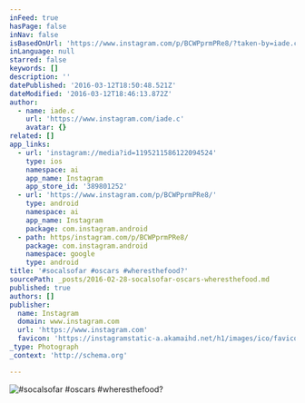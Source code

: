 ```yaml
---
inFeed: true
hasPage: false
inNav: false
isBasedOnUrl: 'https://www.instagram.com/p/BCWPprmPRe8/?taken-by=iade.c'
inLanguage: null
starred: false
keywords: []
description: ''
datePublished: '2016-03-12T18:50:48.521Z'
dateModified: '2016-03-12T18:46:13.872Z'
author:
  - name: iade.c
    url: 'https://www.instagram.com/iade.c'
    avatar: {}
related: []
app_links:
  - url: 'instagram://media?id=1195211586122094524'
    type: ios
    namespace: ai
    app_name: Instagram
    app_store_id: '389801252'
  - url: 'https://www.instagram.com/p/BCWPprmPRe8/'
    type: android
    namespace: ai
    app_name: Instagram
    package: com.instagram.android
  - path: https/instagram.com/p/BCWPprmPRe8/
    package: com.instagram.android
    namespace: google
    type: android
title: '#socalsofar #oscars #wheresthefood?'
sourcePath: _posts/2016-02-28-socalsofar-oscars-wheresthefood.md
published: true
authors: []
publisher:
  name: Instagram
  domain: www.instagram.com
  url: 'https://www.instagram.com'
  favicon: 'https://instagramstatic-a.akamaihd.net/h1/images/ico/favicon.ico/7cdab0872b15.ico'
_type: Photograph
_context: 'http://schema.org'

---
```

![#socalsofar #oscars #wheresthefood?](https://s3-us-west-2.amazonaws.com/the-grid-img/p/977baf696d8bc1d69fe18c751c570b22f29225ce.jpg)
